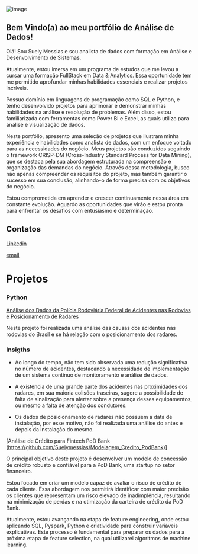 ![image](https://github.com/Suelymessias/Portfolio/assets/106834424/e89f3be8-168c-4143-85d9-9d7420dac740)


## Bem Vindo(a) ao meu portfólio de Análise de Dados!


Olá! Sou Suely Messias e sou analista de dados com formação em Análise e Desenvolvimento de Sistemas.

Atualmente, estou imersa em um programa de estudos que me levou a cursar uma formação FullStack em Data & Analytics. Essa oportunidade tem me permitido aprofundar minhas habilidades essenciais e realizar projetos incríveis.

Possuo domínio em linguagens de programação como SQL e Python, e tenho desenvolvido projetos para aprimorar e demonstrar minhas habilidades na análise e resolução de problemas. Além disso, estou familiarizada com ferramentas como Power BI e Excel, as quais utilizo para análise e visualização de dados.

Neste portfólio, apresento uma seleção de projetos que ilustram minha experiência e habilidades como analista de dados, com um enfoque voltado para as necessidades do negócio. Meus projetos são conduzidos seguindo o framework CRISP-DM (Cross-Industry Standard Process for Data Mining), que se destaca pela sua abordagem estruturada na compreensão e organização das demandas do negócio. Através dessa metodologia, busco não apenas compreender os requisitos do projeto, mas também garantir o sucesso em sua conclusão, alinhando-o de forma precisa com os objetivos do negócio.

Estou comprometida em aprender e crescer continuamente nessa área em constante evolução. Aguardo as oportunidades que virão e estou pronta para enfrentar os desafios com entusiasmo e determinação.

## Contatos
[Linkedin](www.linkedin.com/in/suely-c-messias-analytics)

[email](suelymesssias@gmail.com)

# Projetos

### Python

[Análise dos Dados da Polícia Rodoviária Federal de Acidentes nas Rodovias e Posicionamento de Radares](https://github.com/Suelymessias/Projeto_Analise_PRF)

Neste projeto foi realizada uma análise das causas dos acidentes nas rodovias do Brasil e se há relação com o posicionamento dos radares.

### Insigths

- Ao longo do tempo, não tem sido observada uma redução significativa no número de acidentes, destacando a necessidade de implementação de um sistema contínuo de monitoramento e análise de dados.

- A existência de uma grande parte dos acidentes nas proximidades dos radares, em sua maioria colisões traseiras, sugere a possibilidade de falta de sinalização para alertar sobre a presença desses equipamentos, ou mesmo a falta de atenção dos condutores.

- Os dados de posicionamento de radares não possuem a data de instalação, por esse motivo, não foi realizada uma análise do antes e depois da instalação do mesmo.

[Análise de Crédito para Fintech PoD Bank (https://github.com/Suelymessias/Modelagem_Credito_PodBank)]

O principal objetivo deste projeto é desenvolver um modelo de concessão de crédito robusto e confiável para a PoD Bank, uma startup no setor financeiro.

Estou focado em criar um modelo capaz de avaliar o risco de crédito de cada cliente. Essa abordagem nos permitirá identificar com maior precisão os clientes que representam um risco elevado de inadimplência, resultando na minimização de perdas e na otimização da carteira de crédito da PoD Bank.

Atualmente, estou avançando na etapa de feature engineering, onde estou aplicando SQL, Pyspark, Python e criatividade para construir variáveis explicativas. Este processo é fundamental para preparar os dados para a próxima etapa de feature selection, na qual utilizarei algoritmos de machine learning.



